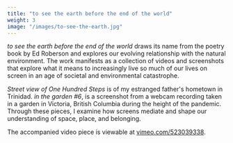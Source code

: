 ```yaml
---
title: "to see the earth before the end of the world"
weight: 3
image: "/images/to-see-the-earth.jpg"
---
```


*to see the earth before the end of the world* draws its name from the poetry book by Ed Roberson and explores our evolving relationship with the natural environment. The work manifests as a collection of videos and screenshots that explore what it means to increasingly live so much of our lives on screen in an age of societal and environmental catastrophe.

*Street view of One Hundred Steps* is of my estranged father's hometown in Trinidad. *in the garden #6*, is a screenshot from a webcam recording taken in a garden in Victoria, British Columbia during the height of the pandemic. Through these pieces, I examine how screens mediate and shape our understanding of space, place, and belonging.

The accompanied video piece is viewable at [vimeo.com/523039338](vimeo.com/523039338).